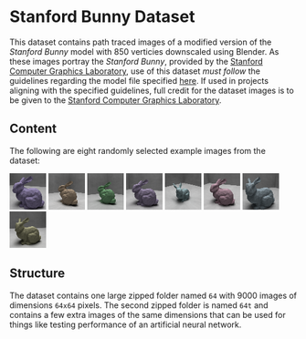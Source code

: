# Stanford Bunny Dataset

This dataset contains path traced images of a modified version of the *Stanford Bunny* model with 850 verticies downscaled using Blender. As these images portray the *Stanford Bunny*, provided by the [Stanford Computer Graphics Laboratory](https://graphics.stanford.edu/), use of this dataset *must follow* the guidelines regarding the model file specified [here](https://graphics.stanford.edu/data/3Dscanrep/). If used in projects aligning with the specified guidelines, full credit for the dataset images is to be given to the [Stanford Computer Graphics Laboratory](https://graphics.stanford.edu/).

## Content

The following are eight randomly selected example images from the dataset:

![Image 1](dataset/examples/RT-23-14-32-22-image.png) ![Image 2](dataset/examples/RT-23-14-32-37-image.png) ![Image 3](dataset/examples/RT-23-14-34-9-image.png) ![Image 4](dataset/examples/RT-23-14-34-23-image.png) ![Image 5](dataset/examples/RT-23-14-34-45-image.png) ![Image 6](dataset/examples/RT-23-14-50-23-image.png) ![Image 7](dataset/examples/RT-23-14-50-44-image.png) ![Image 8](dataset/examples/RT-23-15-8-31-image.png)

## Structure

The dataset contains one large zipped folder named `64` with 9000 images of dimensions `64x64` pixels. The second zipped folder is named `64t` and contains a few extra images of the same dimensions that can be used for things like testing performance of an artificial neural network.
